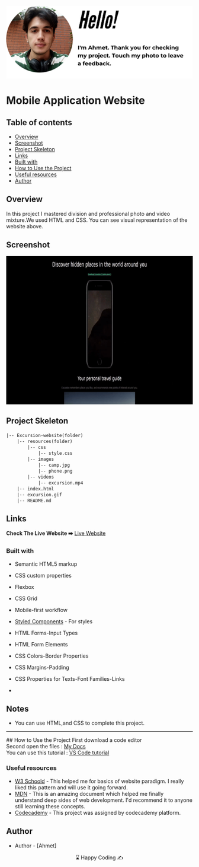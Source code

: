<p align="center">
<a href="https://www.linkedin.com/in/ahmet-ayd%C4%B1n-2583b1199/" target="_blank"><img src="hello.png" alt="screenshot"></a>
</p>




# Mobile Application Website

## Table of contents

  - [Overview](#overview)
  - [Screenshot](#screenshot)
  - [Project Skeleton](#project-skeleton)
  - [Links](#links)
  - [Built with](#built-with)
  - [How to Use the Project](#how-to-use-the-project)
  - [Useful resources](#useful-resources)
- [Author](#author)

## Overview
In this project I mastered division and professional photo and video mixture.We used HTML and CSS. You can see visual representation of the website above.

## Screenshot
<p align="center">
<a href="https://bavi-boop.github.io/excursion-website/"><img src="excursion.gif" alt="screenshot" width="600" height="400"></a>
</p>

## Project Skeleton
  
```
|-- Excursion-website(folder)
    |-- resources(folder)
        |-- css
            |-- style.css
        |-- images
            |-- camp.jpg
            |-- phone.png
        |-- videos
            |-- excursion.mp4
    |-- index.html
    |-- excursion.gif
    |-- README.md
```    

## Links
<b>Check The Live Website ➡️</b> <a href="https://bavi-boop.github.io/excursion-website/">Live Website</a>
<br>

### Built with

- Semantic HTML5 markup
- CSS custom properties
- Flexbox
- CSS Grid
- Mobile-first workflow

- [Styled Components](https://styled-components.com/) - For styles
	
- HTML Forms-Input Types 

- HTML Form Elements

- CSS Colors-Border Properties

- CSS Margins-Padding

- CSS Properties for Texts-Font Families-Links


-

## Notes

- You can use HTML,and CSS to complete this project.

<hr>
## How to Use the Project
<span>First download a code editor </span>
<br><span>Second open the files : </span><a href='https://github.com/BAVI-BOOP/excursion-website'>My Docs</a>
<br><span>You can use this tutorial : </span><a href='https://www.youtube.com/watch?v=fJEbVCrEMSE'>VS Code tutorial</a>


### Useful resources

- [W3 Schoold](https://www.w3schools.com/) - This helped me for basics of website paradigm. I really liked this pattern and will use it going forward.
- [MDN](https://developer.mozilla.org/en-US/) - This is an amazing document which helped me finally understand deep sides of web development. I'd recommend it to anyone still learning these concepts.
- [Codecademy](https://www.codecademy.com/learn) - This project was assigned by codecademy platform.




## Author

- Author - [Ahmet]

<center> &#8987; Happy Coding  &#9997; </center>

